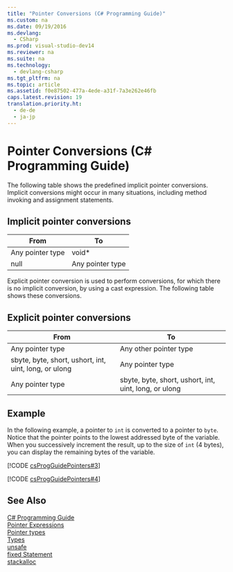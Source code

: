 ```yaml
---
title: "Pointer Conversions (C# Programming Guide)"
ms.custom: na
ms.date: 09/19/2016
ms.devlang: 
  - CSharp
ms.prod: visual-studio-dev14
ms.reviewer: na
ms.suite: na
ms.technology: 
  - devlang-csharp
ms.tgt_pltfrm: na
ms.topic: article
ms.assetid: f0e87502-477a-4ede-a31f-7a3e262e46fb
caps.latest.revision: 19
translation.priority.ht: 
  - de-de
  - ja-jp
---
```

# Pointer Conversions (C# Programming Guide)
The following table shows the predefined implicit pointer conversions. Implicit conversions might occur in many situations, including method invoking and assignment statements.  
  
## Implicit pointer conversions  
  
|From|To|  
|----------|--------|  
|Any pointer type|void*|  
|null|Any pointer type|  
  
 Explicit pointer conversion is used to perform conversions, for which there is no implicit conversion, by using a cast expression. The following table shows these conversions.  
  
## Explicit pointer conversions  
  
|From|To|  
|----------|--------|  
|Any pointer type|Any other pointer type|  
|sbyte, byte, short, ushort, int, uint, long, or ulong|Any pointer type|  
|Any pointer type|sbyte, byte, short, ushort, int, uint, long, or ulong|  
  
## Example  
 In the following example, a pointer to `int` is converted to a pointer to `byte`. Notice that the pointer points to the lowest addressed byte of the variable. When you successively increment the result, up to the size of `int` (4 bytes), you can display the remaining bytes of the variable.  
  
 [!CODE [csProgGuidePointers#3](../CodeSnippet/VS_Snippets_VBCSharp/csProgGuidePointers#3)]  
  
 [!CODE [csProgGuidePointers#4](../CodeSnippet/VS_Snippets_VBCSharp/csProgGuidePointers#4)]  
  
## See Also  
 [C# Programming Guide](../vs140/C#-Programming-Guide.md)   
 [Pointer Expressions](../vs140/Pointer-Expressions--C#-Programming-Guide-.md)   
 [Pointer types](../vs140/Pointer-types--C#-Programming-Guide-.md)   
 [Types](../vs140/Types--C#-Reference-.md)   
 [unsafe](../vs140/unsafe--C#-Reference-.md)   
 [fixed Statement](../vs140/fixed-Statement--C#-Reference-.md)   
 [stackalloc](../vs140/stackalloc--C#-Reference-.md)